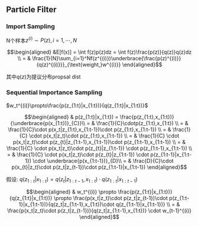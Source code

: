 ## Particle Filter

### Import Sampling

N个样本$z^{(i)}\sim P(z),i=1,\cdots,N$

$$\begin{aligned}
&E[f(x)] = \int f(z)p(z)dz = \int f(z)\frac{p(z)}{q(z)}q(z)dz \\
= & \frac{1}{N}\sum_{i=1}^Nf(z^{(i)})\underbrace{\frac{p(z)^{(i)}}{q(z)^{(i)}}}_{\text{weight,}w^{(i)}}
\end{aligned}$$

其中$q(z)$为提议分布propsal dist


### Sequential Importance Sampling

$w_t^{(i)}\propto\frac{p(z_{1:t}|x_{1:t})}{q(z_{1:t}|x_{1:t})}$

$$\begin{aligned}
& p(z_{1:t}|x_{1:t}) = \frac{p(z_{1:t},x_{1:t})}{\underbrace{p(x_{1:t})}_{C}}\\
= & \frac{1}{C}\cdotp(z_{1:t},x_{1:t}) \\
= & \frac{1}{C}\cdot p(x_t|z_{1:t},x_{1:t-1})\cdot p(z_{1:t},x_{1:t-1}) \\
= & \frac{1}{C} \cdot p(x_t|z_t)\cdot p(z_{1:t},x_{1:t-1}) \\
= & \frac{1}{C} \cdot p(x_t|z_t)\cdot p(z_{t}|z_{1:t-1},x_{1:t-1})\cdot p(z_{1:t-1},x_{1:t-1}) \\
= & \frac{1}{C} \cdot p(x_t|z_t)\cdot p(z_{t}|z_{1:t-1}) \cdot p(z_{1:t-1},x_{1:t-1}) \\
= & \frac{1}{C} \cdot p(x_t|z_t)\cdot p(z_{t}|z_{1:t-1}) \cdot p(z_{1:t-1}|x_{1:t-1}) \cdot \underbrace{p(x_{1:t-1})}_{D}\\
= & \frac{D}{C}\cdot p(x_{t}|z_t)\cdot p(z_t|z_{t-1})\cdot p(z_{1:t-1}|x_{1:t-1})
\end{aligned}$$

假设:
$q(z_{1:t}|x_{1:t})=q(z_t|z_{1:t-1},x_{1:t})\cdot q(z_{1:t}|x_{1:t-1})$

$$\begin{aligned}
& w_t^{(i)} \propto \frac{p(z_{1:t}|x_{1:t})}{q(z_{1:t}|x_{1:t})} \propto \frac{p(x_t|z_t)\cdot p(z_t|z_{t-1})\cdot p(z_{1:t-1}|x_{1:t-1})}{q(z_t|z_{1:t-1},x_{1:t})\cdot q(z_{1:t-1}|x_{1:t-1})} \\
= & \frac{p(x_t|z_t)\cdot p(z_t|z_{t-1})}{q(z_t|z_{1:t-1},x_{1:t})} \cdot w_{t-1}^{(i)}
\end{aligned}$$